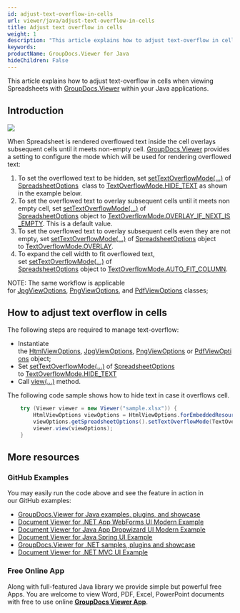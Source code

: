 ```yaml
---
id: adjust-text-overflow-in-cells
url: viewer/java/adjust-text-overflow-in-cells
title: Adjust text overflow in cells
weight: 1
description: "This article explains how to adjust text-overflow in cells when viewing Spreadsheets with GroupDocs.Viewer within your Java applications."
keywords: 
productName: GroupDocs.Viewer for Java
hideChildren: False
---
```

This article explains how to adjust text-overflow in cells when viewing Spreadsheets with [GroupDocs.Viewer](https://products.groupdocs.com/viewer) within your Java applications.

## Introduction

![](viewer/java/images/adjust-text-overflow-in-cells.png)

When Spreadsheet is rendered overflowed text inside the cell overlays subsequent cells until it meets non-empty cell. [GroupDocs.Viewer](https://products.groupdocs.com/viewer) provides a setting to configure the mode which will be used for rendering overflowed text:

1.  To set the overflowed text to be hidden, set [setTextOverflowMode(...)](https://apireference.groupdocs.com/viewer/java/com.groupdocs.viewer.options/SpreadsheetOptions#setTextOverflowMode(int)) of [SpreadsheetOptions](https://apireference.groupdocs.com/viewer/java/com.groupdocs.viewer.options/SpreadsheetOptions)  class to [TextOverflowMode.HIDE_TEXT](https://apireference.groupdocs.com/viewer/java/com.groupdocs.viewer.options/TextOverflowMode#HIDE_TEXT) as shown in the example below.
2.  To set the overflowed text to overlay subsequent cells until it meets non empty cell, set [setTextOverflowMode(...)](https://apireference.groupdocs.com/viewer/java/com.groupdocs.viewer.options/SpreadsheetOptions#setTextOverflowMode(int)) of [SpreadsheetOptions](https://apireference.groupdocs.com/viewer/java/com.groupdocs.viewer.options/SpreadsheetOptions) object to [TextOverflowMode.OVERLAY_IF_NEXT_IS_EMPTY](https://apireference.groupdocs.com/viewer/java/com.groupdocs.viewer.options/TextOverflowMode#OVERLAY_IF_NEXT_IS_EMPTY). This is a default value.
3.  To set the overflowed text to overlay subsequent cells even they are not empty, set [setTextOverflowMode(...)](https://apireference.groupdocs.com/viewer/java/com.groupdocs.viewer.options/SpreadsheetOptions#setTextOverflowMode(int)) of [SpreadsheetOptions](https://apireference.groupdocs.com/viewer/java/com.groupdocs.viewer.options/SpreadsheetOptions) object to [TextOverflowMode.OVERLAY](https://apireference.groupdocs.com/viewer/java/com.groupdocs.viewer.options/TextOverflowMode#OVERLAY).
4.  To expand the cell width to fit overflowed text, set [setTextOverflowMode(...)](https://apireference.groupdocs.com/viewer/java/com.groupdocs.viewer.options/SpreadsheetOptions#setTextOverflowMode(int)) of [SpreadsheetOptions](https://apireference.groupdocs.com/viewer/java/com.groupdocs.viewer.options/SpreadsheetOptions) object to [TextOverflowMode.AUTO_FIT_COLUMN](https://apireference.groupdocs.com/viewer/java/com.groupdocs.viewer.options/TextOverflowMode#AUTO_FIT_COLUMN). 

NOTE: The same workflow is applicable for [JpgViewOptions](https://apireference.groupdocs.com/viewer/java/com.groupdocs.viewer.options/JpgViewOptions), [PngViewOptions](https://apireference.groupdocs.com/viewer/java/com.groupdocs.viewer.options/PngViewOptions), and [PdfViewOptions](https://apireference.groupdocs.com/viewer/java/com.groupdocs.viewer.options/PdfViewOptions) classes;

## How to adjust text overflow in cells 

The following steps are required to manage text-overflow:

*   Instantiate the [HtmlViewOptions](https://apireference.groupdocs.com/viewer/java/com.groupdocs.viewer.options/HtmlViewOptions), [JpgViewOptions](https://apireference.groupdocs.com/viewer/java/com.groupdocs.viewer.options/JpgViewOptions), [PngViewOptions](https://apireference.groupdocs.com/viewer/java/com.groupdocs.viewer.options/PngViewOptions) or [PdfViewOptions](https://apireference.groupdocs.com/viewer/java/com.groupdocs.viewer.options/PdfViewOptions) object;
*   Set [setTextOverflowMode(...)](https://apireference.groupdocs.com/viewer/java/com.groupdocs.viewer.options/SpreadsheetOptions#setTextOverflowMode(int)) of [SpreadsheetOptions](https://apireference.groupdocs.com/viewer/java/com.groupdocs.viewer.options/SpreadsheetOptions) to [TextOverflowMode.HIDE_TEXT](https://apireference.groupdocs.com/viewer/java/com.groupdocs.viewer.options/TextOverflowMode#HIDE_TEXT)
*   Call [view(...)](https://apireference.groupdocs.com/viewer/java/com.groupdocs.viewer/Viewer#view(com.groupdocs.viewer.options.ViewOptions)) method.

The following code sample shows how to hide text in case it overflows cell.

```java
    try (Viewer viewer = new Viewer("sample.xlsx")) {
        HtmlViewOptions viewOptions = HtmlViewOptions.forEmbeddedResources();
        viewOptions.getSpreadsheetOptions().setTextOverflowMode(TextOverflowMode.HIDE_TEXT);
        viewer.view(viewOptions);
    }
```

## More resources
### GitHub Examples
You may easily run the code above and see the feature in action in our GitHub examples:
*   [GroupDocs.Viewer for Java examples, plugins, and showcase](https://github.com/groupdocs-viewer/GroupDocs.Viewer-for-Java)
*   [Document Viewer for .NET App WebForms UI Modern Example](https://github.com/groupdocs-viewer/GroupDocs.Viewer-for-.NET-WebForms)    
*   [Document Viewer for Java App Dropwizard UI Modern Example](https://github.com/groupdocs-viewer/GroupDocs.Viewer-for-Java-Dropwizard)    
*   [Document Viewer for Java Spring UI Example](https://github.com/groupdocs-viewer/GroupDocs.Viewer-for-Java-Spring)
*   [GroupDocs.Viewer for .NET samples, plugins and showcase](https://github.com/groupdocs-viewer/GroupDocs.Viewer-for-.NET)
*   [Document Viewer for .NET MVC UI Example](https://github.com/groupdocs-viewer/GroupDocs.Viewer-for-Java-MVC)     

### Free Online App
Along with full-featured Java library we provide simple but powerful free Apps.
You are welcome to view Word, PDF, Excel, PowerPoint documents with free to use online **[GroupDocs Viewer App](https://products.groupdocs.app/viewer)**.